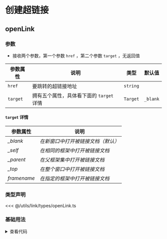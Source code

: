 <script setup>
import links from './link.vue'
</script>

# 创建超链接

<ClientOnly>
  <description-popover :num="1" :tagNameList="['浏览器']" />
</ClientOnly>

## openLink

<ClientOnly>
  <description :isShowIcon="false" description="创建超链接" /> 
</ClientOnly>

### 参数

- 接收两个参数，第一个参数 `href` ，第二个参数 `target` ，无返回值

| **参数属性** | **说明**                                 | **类型** | **默认值** |
| ------------ | ---------------------------------------- | -------- | ---------- |
| `href`       | 要跳转的超链接地址                       | `string` |            |
| `target`     | 拥有五个属性，具体看下面的 `target` 详情 | `Target` | `_blank`   |

#### `target` 详情

| **参数属性** | **说明**                           |
| ------------ | ---------------------------------- |
| _\_blank_    | _在新窗口中打开被链接文档（默认）_ |
| _\_self_     | _在相同的框架中打开被链接文档_     |
| _\_parent_   | _在父框架集中打开被链接文档_       |
| _\_top_      | _在整个窗口中打开被链接文档_       |
| _framename_  | _在指定的框架中打开被链接文档_     |

### 类型声明

<<< @/utils/link/types/openLink.ts

### 基础用法

<ClientOnly>
  <links />
</ClientOnly>

<details>

<summary>查看代码</summary>

<<< @/utils/link/link.vue

</details>
